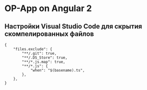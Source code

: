 #  OP-App on Angular 2 

## Настройки Visual Studio Code для скрытия скомпелированных файлов
```
{
    "files.exclude": {
        "**/.git": true,
        "**/.DS_Store": true,
        "**/*.js.map": true,
        "**/*.js": {
            "when": "$(basename).ts",
        },
    },
}
```